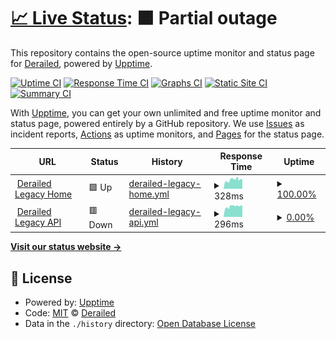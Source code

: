 # [📈 Live Status](https://deckerci.github.io/status-ci): <!--live status--> **🟧 Partial outage**

This repository contains the open-source uptime monitor and status page for [Derailed](https://derailedapp.com), powered by [Upptime](https://github.com/upptime/upptime).

[![Uptime CI](https://github.com/derailedci/status/workflows/Uptime%20CI/badge.svg)](https://github.com/derailedci/status/actions?query=workflow%3A%22Uptime+CI%22)
[![Response Time CI](https://github.com/derailedci/status/workflows/Response%20Time%20CI/badge.svg)](https://github.com/derailedci/status/actions?query=workflow%3A%22Response+Time+CI%22)
[![Graphs CI](https://github.com/derailedci/status/workflows/Graphs%20CI/badge.svg)](https://github.com/derailedci/status/actions?query=workflow%3A%22Graphs+CI%22)
[![Static Site CI](https://github.com/derailedci/status/workflows/Static%20Site%20CI/badge.svg)](https://github.com/derailedci/status/actions?query=workflow%3A%22Static+Site+CI%22)
[![Summary CI](https://github.com/derailedci/status/workflows/Summary%20CI/badge.svg)](https://github.com/derailedci/status/actions?query=workflow%3A%22Summary+CI%22)

With [Upptime](https://upptime.js.org), you can get your own unlimited and free uptime monitor and status page, powered entirely by a GitHub repository. We use [Issues](https://github.com/deckerci/status-ci/issues) as incident reports, [Actions](https://github.com/deckerci/status-ci/actions) as uptime monitors, and [Pages](https://derailedci.github.io/status) for the status page.

<!--start: status pages-->
<!-- This summary is generated by Upptime (https://github.com/upptime/upptime) -->
<!-- Do not edit this manually, your changes will be overwritten -->
<!-- prettier-ignore -->
| URL | Status | History | Response Time | Uptime |
| --- | ------ | ------- | ------------- | ------ |
| <img alt="" src="https://favicons.githubusercontent.com/derailed.one" height="13"> [Derailed Legacy Home](https://derailed.one) | 🟩 Up | [derailed-legacy-home.yml](https://github.com/derailed-org/status/commits/HEAD/history/derailed-legacy-home.yml) | <details><summary><img alt="Response time graph" src="./graphs/derailed-legacy-home/response-time-week.png" height="20"> 328ms</summary><br><a href="https://status.derailed.one/history/derailed-legacy-home"><img alt="Response time 351" src="https://img.shields.io/endpoint?url=https%3A%2F%2Fraw.githubusercontent.com%2Fderailed-org%2Fstatus%2FHEAD%2Fapi%2Fderailed-legacy-home%2Fresponse-time.json"></a><br><a href="https://status.derailed.one/history/derailed-legacy-home"><img alt="24-hour response time 361" src="https://img.shields.io/endpoint?url=https%3A%2F%2Fraw.githubusercontent.com%2Fderailed-org%2Fstatus%2FHEAD%2Fapi%2Fderailed-legacy-home%2Fresponse-time-day.json"></a><br><a href="https://status.derailed.one/history/derailed-legacy-home"><img alt="7-day response time 328" src="https://img.shields.io/endpoint?url=https%3A%2F%2Fraw.githubusercontent.com%2Fderailed-org%2Fstatus%2FHEAD%2Fapi%2Fderailed-legacy-home%2Fresponse-time-week.json"></a><br><a href="https://status.derailed.one/history/derailed-legacy-home"><img alt="30-day response time 371" src="https://img.shields.io/endpoint?url=https%3A%2F%2Fraw.githubusercontent.com%2Fderailed-org%2Fstatus%2FHEAD%2Fapi%2Fderailed-legacy-home%2Fresponse-time-month.json"></a><br><a href="https://status.derailed.one/history/derailed-legacy-home"><img alt="1-year response time 351" src="https://img.shields.io/endpoint?url=https%3A%2F%2Fraw.githubusercontent.com%2Fderailed-org%2Fstatus%2FHEAD%2Fapi%2Fderailed-legacy-home%2Fresponse-time-year.json"></a></details> | <details><summary><a href="https://status.derailed.one/history/derailed-legacy-home">100.00%</a></summary><a href="https://status.derailed.one/history/derailed-legacy-home"><img alt="All-time uptime 85.82%" src="https://img.shields.io/endpoint?url=https%3A%2F%2Fraw.githubusercontent.com%2Fderailed-org%2Fstatus%2FHEAD%2Fapi%2Fderailed-legacy-home%2Fuptime.json"></a><br><a href="https://status.derailed.one/history/derailed-legacy-home"><img alt="24-hour uptime 100.00%" src="https://img.shields.io/endpoint?url=https%3A%2F%2Fraw.githubusercontent.com%2Fderailed-org%2Fstatus%2FHEAD%2Fapi%2Fderailed-legacy-home%2Fuptime-day.json"></a><br><a href="https://status.derailed.one/history/derailed-legacy-home"><img alt="7-day uptime 100.00%" src="https://img.shields.io/endpoint?url=https%3A%2F%2Fraw.githubusercontent.com%2Fderailed-org%2Fstatus%2FHEAD%2Fapi%2Fderailed-legacy-home%2Fuptime-week.json"></a><br><a href="https://status.derailed.one/history/derailed-legacy-home"><img alt="30-day uptime 80.48%" src="https://img.shields.io/endpoint?url=https%3A%2F%2Fraw.githubusercontent.com%2Fderailed-org%2Fstatus%2FHEAD%2Fapi%2Fderailed-legacy-home%2Fuptime-month.json"></a><br><a href="https://status.derailed.one/history/derailed-legacy-home"><img alt="1-year uptime 85.82%" src="https://img.shields.io/endpoint?url=https%3A%2F%2Fraw.githubusercontent.com%2Fderailed-org%2Fstatus%2FHEAD%2Fapi%2Fderailed-legacy-home%2Fuptime-year.json"></a></details>
| <img alt="" src="https://favicons.githubusercontent.com/derailed.one" height="13"> [Derailed Legacy API](https://derailed.one/api) | 🟥 Down | [derailed-legacy-api.yml](https://github.com/derailed-org/status/commits/HEAD/history/derailed-legacy-api.yml) | <details><summary><img alt="Response time graph" src="./graphs/derailed-legacy-api/response-time-week.png" height="20"> 296ms</summary><br><a href="https://status.derailed.one/history/derailed-legacy-api"><img alt="Response time 293" src="https://img.shields.io/endpoint?url=https%3A%2F%2Fraw.githubusercontent.com%2Fderailed-org%2Fstatus%2FHEAD%2Fapi%2Fderailed-legacy-api%2Fresponse-time.json"></a><br><a href="https://status.derailed.one/history/derailed-legacy-api"><img alt="24-hour response time 316" src="https://img.shields.io/endpoint?url=https%3A%2F%2Fraw.githubusercontent.com%2Fderailed-org%2Fstatus%2FHEAD%2Fapi%2Fderailed-legacy-api%2Fresponse-time-day.json"></a><br><a href="https://status.derailed.one/history/derailed-legacy-api"><img alt="7-day response time 296" src="https://img.shields.io/endpoint?url=https%3A%2F%2Fraw.githubusercontent.com%2Fderailed-org%2Fstatus%2FHEAD%2Fapi%2Fderailed-legacy-api%2Fresponse-time-week.json"></a><br><a href="https://status.derailed.one/history/derailed-legacy-api"><img alt="30-day response time 291" src="https://img.shields.io/endpoint?url=https%3A%2F%2Fraw.githubusercontent.com%2Fderailed-org%2Fstatus%2FHEAD%2Fapi%2Fderailed-legacy-api%2Fresponse-time-month.json"></a><br><a href="https://status.derailed.one/history/derailed-legacy-api"><img alt="1-year response time 293" src="https://img.shields.io/endpoint?url=https%3A%2F%2Fraw.githubusercontent.com%2Fderailed-org%2Fstatus%2FHEAD%2Fapi%2Fderailed-legacy-api%2Fresponse-time-year.json"></a></details> | <details><summary><a href="https://status.derailed.one/history/derailed-legacy-api">0.00%</a></summary><a href="https://status.derailed.one/history/derailed-legacy-api"><img alt="All-time uptime 63.02%" src="https://img.shields.io/endpoint?url=https%3A%2F%2Fraw.githubusercontent.com%2Fderailed-org%2Fstatus%2FHEAD%2Fapi%2Fderailed-legacy-api%2Fuptime.json"></a><br><a href="https://status.derailed.one/history/derailed-legacy-api"><img alt="24-hour uptime 0.00%" src="https://img.shields.io/endpoint?url=https%3A%2F%2Fraw.githubusercontent.com%2Fderailed-org%2Fstatus%2FHEAD%2Fapi%2Fderailed-legacy-api%2Fuptime-day.json"></a><br><a href="https://status.derailed.one/history/derailed-legacy-api"><img alt="7-day uptime 0.00%" src="https://img.shields.io/endpoint?url=https%3A%2F%2Fraw.githubusercontent.com%2Fderailed-org%2Fstatus%2FHEAD%2Fapi%2Fderailed-legacy-api%2Fuptime-week.json"></a><br><a href="https://status.derailed.one/history/derailed-legacy-api"><img alt="30-day uptime 49.08%" src="https://img.shields.io/endpoint?url=https%3A%2F%2Fraw.githubusercontent.com%2Fderailed-org%2Fstatus%2FHEAD%2Fapi%2Fderailed-legacy-api%2Fuptime-month.json"></a><br><a href="https://status.derailed.one/history/derailed-legacy-api"><img alt="1-year uptime 63.02%" src="https://img.shields.io/endpoint?url=https%3A%2F%2Fraw.githubusercontent.com%2Fderailed-org%2Fstatus%2FHEAD%2Fapi%2Fderailed-legacy-api%2Fuptime-year.json"></a></details>

<!--end: status pages-->

[**Visit our status website →**](https://derailedci.github.io/status)

## 📄 License

- Powered by: [Upptime](https://github.com/upptime/upptime)
- Code: [MIT](./LICENSE) © [Derailed](https://derailedapp.com)
- Data in the `./history` directory: [Open Database License](https://opendatacommons.org/licenses/odbl/1-0/)
